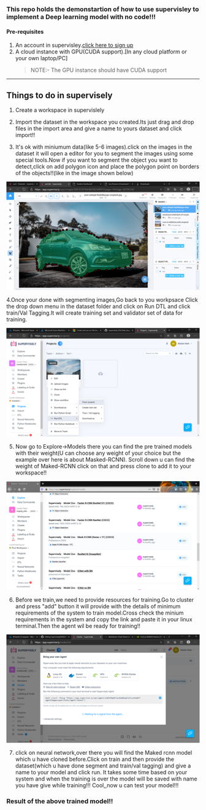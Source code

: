 ### This repo holds the demonstartion of how to use supervisley to implement a Deep learning model with no code!!!
#### Pre-requisites 
1. An account in supervisley.[click here to sign up](https://app.supervise.ly/signup)
2. A cloud instance with GPU(CUDA support).[In any cloud platform or your own laptop/PC]
   > NOTE:- The GPU instance should have CUDA support


---
## Things to do in supervisely
1. Create a workspace in supervislely

2. Import the dataset in the workspace you created.Its just drag and drop files in the import area and give a name to yours dataset and click import!!

3. It's ok with miniumum data(like 5-6 images).click on the images in the dataset it will open a editor for you to segment the images using some special tools.Now if you want to segment the object you want to detect,click on add polygon icon and place the polygon point on borders of the objects!!(like in the image shown below)

![](images/0.png)

4.Once your done with segmenting images,Go back to you workpsace Click the drop down menu in the dataset folder and click on Run DTL and click train/Val Tagging.It will create training set and validator set of data for training.

![](images/1.png)


5. Now go to Explore->Models there you can find the pre trained models with their weight(U can choose any weight of your choice but the example over here is about Masked-RCNN).
Scroll down u can find the weight of Maked-RCNN click on that and press clone to add it to your workspace!!

![](images/5.png)

6. Before we train,we need to provide resources for training.Go to cluster and press "add" button it will provide with the details of minimum requirements of the system to train model.Cross check the minium requirements in the system and copy the link and paste it in your linux terminal.Then the agent wil be ready for training!!

![](images/7.png)

7. click on neural network,over there you will find the Maked rcnn model which u have cloned before.Click on train and then provide the dataset(which u have done segment and train/val tagging) and give a name to your model and click run.
It takes some time based on your system and when the training is over the model will be saved with name you have give while training!!!
Cool,,now u can test your model!!!



### Result of the above trained model!!

